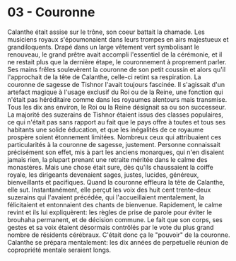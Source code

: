 # 03 - Couronne

Calanthe était assise sur le trône, son coeur battait la chamade. Les musiciens royaux s'époumonaient dans leurs trompes en airs majestueux et grandiloquents. Drapé dans un large vêtement vert symbolisant le renouveau, le grand prêtre avait accompli l'essentiel de la cérémonie, et il ne restait plus que la dernière étape, le couronnement à proprement parler. Ses mains frêles soulevèrent la couronne de son petit coussin et alors qu'il l'approchait de la tête de Calanthe, celle-ci retint sa respiration. La couronne de sagesse de Tishnor l'avait toujours fascinée. Il s'agissait d'un artefact magique à l'usage exclusif du Roi ou de la Reine, une fonction qui n'était pas héréditaire comme dans les royaumes alentours mais transmise. Tous les dix ans environ, le Roi ou la Reine désignait sa ou son successeur. La majorité des suzerains de Tishnor étaient issus des classes populaires, ce qui n'était pas sans rapport au fait que le pays offre à toutes et tous ses habitants une solide éducation, et que les inégalités de ce royaume prospère soient étonnement limitées. Nombreux ceux qui attribuaient ces particularités à la couronne de sagesse, justement. Personne connaissait précisément son effet, mis à part les anciens monarques, qui n'en disaient jamais rien, la plupart prenant une retraite méritée dans le calme des monastères. Mais une chose était sure, dès qu'ils chaussaient la coiffe royale, les dirigeants devenaient sages, justes, lucides, généreux, bienveillants et pacifiques. Quand la couronne effleura la tête de Calanthe, elle sut. Instantanément, elle perçut les voix des huit cent trente-deux suzerains qui l'avaient précédée, qui l'accueillaient mentalement, la félicitaient et entonnaient des chants de bienvenue. Rapidement, le calme revint et ils lui expliquèrent: les règles de prise de parole pour éviter le brouhaha permanent, et de décision commune. Le fait que son corps, ses gestes et sa voix étaient désormais contrôlés par le vote du plus grand nombre de résidents cérébraux. C'était donc ça le "pouvoir" de la couronne. Calanthe se prépara mentalement: les dix années de perpetuelle réunion de copropriété mentale seraient longs.
